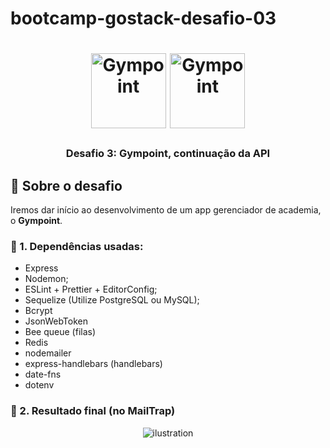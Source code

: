 # bootcamp-gostack-desafio-03
<h1 align="center">
  <img alt="Gympoint" title="Gympoint" src="https://raw.githubusercontent.com/Rocketseat/bootcamp-gostack-desafio-02/master/.github/logo.png" width="120px" />
 <img alt="Gympoint" title="Gympoint" src="https://rocketseat.com.br/static/images/update/curso-nodejs.svg" width="120px"/>
</h1>

<h3 align="center">
  Desafio 3: Gympoint, continuação da API
</h3>


## :rocket: Sobre o desafio

Iremos dar início ao desenvolvimento de um app gerenciador de academia, o **Gympoint**.

### :rocket: 1. Dependências usadas:

- Express
- Nodemon;
- ESLint + Prettier + EditorConfig;
- Sequelize (Utilize PostgreSQL ou MySQL);
- Bcrypt
- JsonWebToken
- Bee queue (filas)
- Redis
- nodemailer
- express-handlebars (handlebars)
- date-fns
- dotenv

### :rocket: 2. Resultado final (no MailTrap)

<p align="center">
<img src="https://res.cloudinary.com/jonabf1/image/upload/v1574228490/Captura_de_Tela_2019-11-20_a%CC%80s_02.31.31_cogjk3.png" alt="ilustration" />
</align>
